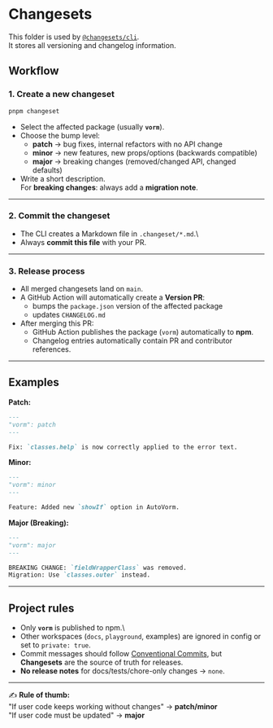# Changesets

This folder is used by
[`@changesets/cli`](https://github.com/changesets/changesets).\
It stores all versioning and changelog information.

## Workflow

### 1. Create a new changeset

``` bash
pnpm changeset
```

-   Select the affected package (usually **`vorm`**).
-   Choose the bump level:
    -   **patch** → bug fixes, internal refactors with no API change
    -   **minor** → new features, new props/options (backwards
        compatible)
    -   **major** → breaking changes (removed/changed API, changed
        defaults)
-   Write a short description.\
    For **breaking changes**: always add a **migration note**.

------------------------------------------------------------------------

### 2. Commit the changeset

-   The CLI creates a Markdown file in `.changeset/*.md`.\
-   Always **commit this file** with your PR.

------------------------------------------------------------------------

### 3. Release process

-   All merged changesets land on `main`.
-   A GitHub Action will automatically create a **Version PR**:
    -   bumps the `package.json` version of the affected package
    -   updates `CHANGELOG.md`
-   After merging this PR:
    -   GitHub Action publishes the package (`vorm`) automatically to
        **npm**.
    -   Changelog entries automatically contain PR and contributor
        references.

------------------------------------------------------------------------

## Examples

**Patch:**

``` md
---
"vorm": patch
---

Fix: `classes.help` is now correctly applied to the error text.
```

**Minor:**

``` md
---
"vorm": minor
---

Feature: Added new `showIf` option in AutoVorm.
```

**Major (Breaking):**

``` md
---
"vorm": major
---

BREAKING CHANGE: `fieldWrapperClass` was removed.  
Migration: Use `classes.outer` instead.
```

------------------------------------------------------------------------

## Project rules

-   Only **`vorm`** is published to npm.\
-   Other workspaces (`docs`, `playground`, examples) are ignored in
    config or set to `private: true`.
-   Commit messages should follow [Conventional
    Commits](https://www.conventionalcommits.org/en/v1.0.0/), but
    **Changesets** are the source of truth for releases.
-   **No release notes** for docs/tests/chore-only changes → `none`.

------------------------------------------------------------------------

✍️ **Rule of thumb:**\
"If user code keeps working without changes" → **patch/minor**\
"If user code must be updated" → **major**
